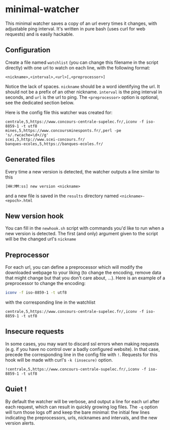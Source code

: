 # minimal-watcher

This minimal watcher saves a copy of an url every times it changes, with adjustable ping interval. It's written in pure bash (uses curl for web requests) and is easily hackable.

## Configuration

Create a file named `watchlist` (you can change this filename in the script directly) with one url to watch on each line, with the following format:

```
<nickname>,<interval>,<url>[,<preprocessor>]
```

Notice the lack of spaces. `nickname` should be a word identifying the url. It should not be a prefix of an other nickname. `interval` is the ping interval in seconds, and `url` is the url to ping. The `<preprocessor>` option is optional, see the dedicated section below.

Here is the config file this watcher was created for:
```
centrale,5,https://www.concours-centrale-supelec.fr/,iconv -f iso-8859-1 -t utf8
mines,5,https://www.concoursminesponts.fr/,perl -pe 's/.rwcache=\d+//g'
scei,5,http://www.scei-concours.fr/
banques-ecoles,5,https://banques-ecoles.fr/
```

## Generated files

Every time a new version is detected, the watcher outputs a line similar to this
```
[HH:MM:ss] new version <nickname>
```
and a new file is saved in the `results` directory named `<nickname>-<epoch>.html`

## New version hook

You can fill in the `newhook.sh` script with commands you'd like to run when a new version is detected. The first (and only) argument given to the script will be the changed url's `nickname`

## Preprocessor

For each url, you can define a preprocessor which will modify the downloaded webpage to your liking (to change the encoding, remove data that might change but that you don't care about, ...). Here is an example of a preprocessor to change the encoding:

```sh
iconv -f iso-8859-1 -t utf8
```

with the corresponding line in the watchlist
```
centrale,5,https://www.concours-centrale-supelec.fr/,iconv -f iso-8859-1 -t utf8
```

## Insecure requests

In some cases, you may want to discard ssl errors when making requests (e.g. if you have no control over a badly configured website). In that case, precede the corresponding line in the config file with `!`. Requests for this hook will be made with curl's `-k (insecure)` option.

```
!centrale,5,https://www.concours-centrale-supelec.fr/,iconv -f iso-8859-1 -t utf8
```

## Quiet !

By default the watcher will be verbose, and output a line for each url after each request, which can result in quickly growing log files. The `-q` option will turn those logs off and keep the bare minimal: the initial few lines indicating the preprocessors, urls, nicknames and intervals, and the new version alerts.
